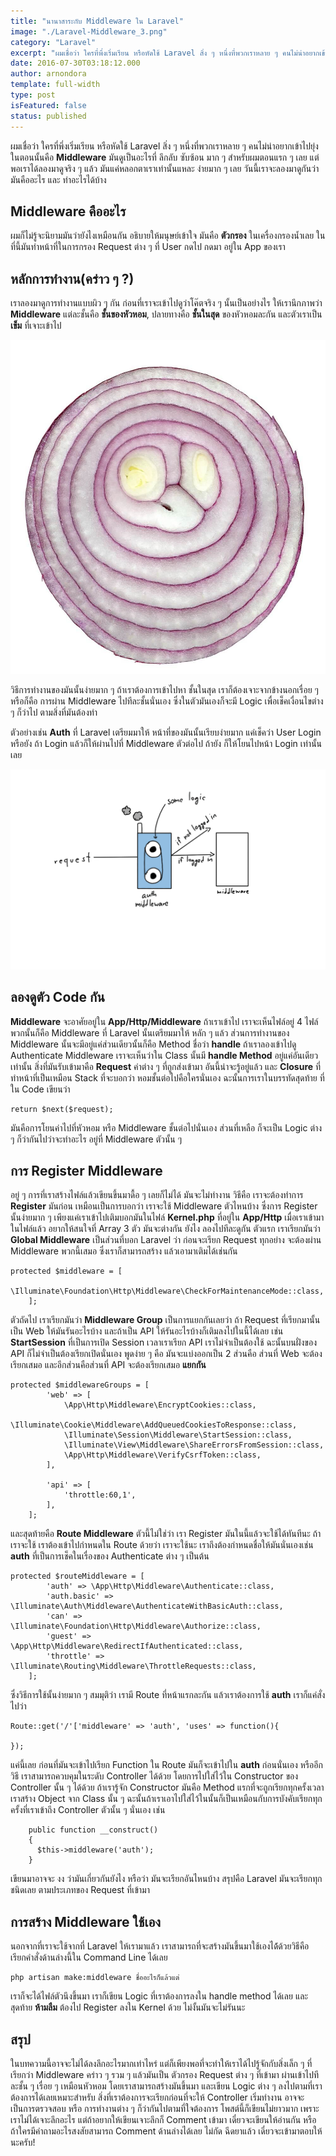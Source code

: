 ```yaml
---
title: "นานาสาระกับ Middleware ใน Laravel"
image: "./Laravel-Middleware_3.png"
category: "Laravel"
excerpt: "ผมเชื่อว่า ใครที่พึ่งเริ่มเรียน หรือหัดใช้ Laravel สิ่ง ๆ หนึ่งที่พวกเราหลาย ๆ คนไม่น่าอยากเข้าไปยุ่งในตอนนั้นคือ Middleware มันดูเป็นอะไรที่ ลึกลับ ซับซ้อน มาก ๆ สำหรับผมตอนแรก ๆ"
date: 2016-07-30T03:18:12.000
author: arnondora
template: full-width
type: post
isFeatured: false
status: published
---
```


ผมเชื่อว่า ใครที่พึ่งเริ่มเรียน หรือหัดใช้ Laravel สิ่ง ๆ หนึ่งที่พวกเราหลาย ๆ คนไม่น่าอยากเข้าไปยุ่งในตอนนั้นคือ **Middleware** มันดูเป็นอะไรที่ ลึกลับ ซับซ้อน มาก ๆ สำหรับผมตอนแรก ๆ เลย แต่พอเราได้ลองมาดูจริง ๆ แล้ว มันแค่หลอกตาเราเท่านั้นแหละ ง่ายมาก ๆ เลย วันนี้เราจะลองมาดูกันว่า มันคืออะไร และ ทำอะไรได้บ้าง

## Middleware คืออะไร
ผมก็ไม่รู้จะนิยามมันว่ายังไงเหมือนกัน อธิบายให้มนุษย์เข้าใจ มันคือ **ตัวกรอง** ในเครื่องกรองน้ำเลย ในที่นี้มันทำหน้าที่ในการกรอง Request ต่าง ๆ ที่ User กดไป กดมา อยู่ใน App ของเรา

## หลักการทำงาน(คร่าว ๆ ?)
เราลองมาดูการทำงานแบบผิว ๆ กัน ก่อนที่เราจะเข้าไปดูว่าโค๊ตจริง ๆ นั้นเป็นอย่างไร
ให้เรานึกภาพว่า **Middleware** แต่ละชั้นคือ **ชั้นของหัวหอม**, ปลายทางคือ **ชั้นในสุด** ของหัวหอมละกัน และตัวเราเป็น **เข็ม** ที่เจาะเข้าไป

![Laravel_Middleware_2](./Laravel_Middleware_2.jpg)

วิธีการทำงานของมันนั้นง่ายมาก ๆ ถ้าเราต้องการเข้าไปหา ชั้นในสุด เราก็ต้องเจาะจากข้างนอกเรื่อย ๆ หรือก็คือ การผ่าน Middleware ไปทีละชั้นนั่นเอง ซึ่งในตัวมันเองก็จะมี Logic เพื่อเช็คเงื่อนไขต่าง ๆ ก็ว่าไป ตามสิ่งที่มันต้องทำ

ตัวอย่างเช่น **Auth** ที่ Laravel เตรียมมาให้ หน้าที่ของมันนั้นเรียบง่ายมาก แค่เช็คว่า User Login หรือยัง ถ้า Login แล้วก็ให้ผ่านไปที่ Middleware ตัวต่อไป ถ้ายัง ก็ให้โยนไปหน้า Login เท่านั้นเลย

![Laravel Auth Middleware Process](./Laravel_Middleware_1.png)

## ลองดูตัว Code กัน
**Middleware** จะอาศัยอยู่ใน **App/Http/Middleware** ถ้าเราเข้าไป เราจะเห็นไฟล์อยู่ 4 ไฟล์ พวกนั้นก็คือ Middleware ที่ Laravel นั้นเตรียมมาให้
หลัก ๆ แล้ว ส่วนการทำงานของ Middleware นั้นจะมีอยู่แค่ส่วนเดียวนั้นก็คือ Method ชื่อว่า **handle**
ถ้าเราลองเข้าไปดู Authenticate Middleware เราจะเห็นว่าใน Class นั้นมี **handle Method** อยู่แค่อันเดียวเท่านั้น
สิ่งที่มันรับเข้ามาคือ **Request** ค่าต่าง ๆ ที่ถูกส่งเข้ามา อันนี้น่าจะรู้อยู่แล้ว และ **Closure** ที่ทำหน้าที่เป็นเหมือน Stack ที่จะบอกว่า หอมชั้นต่อไปคือใครนั่นเอง
ฉะนั้นการเราในบรรทัดสุดท้าย ที่ใน Code เขียนว่า

    return $next($request);


มันคือการโยนค่าไปที่หัวหอม หรือ Middleware ชั้นต่อไปนั่นเอง ส่วนที่เหลือ ก็จะเป็น Logic ต่าง ๆ ก็ว่ากันไปว่าจะทำอะไร อยู่ที่ Middleware ตัวนั้น ๆ

## การ Register Middleware
อยู่ ๆ การที่เราสร้างไฟล์แล้วเขียนขึ้นมาดื้อ ๆ เลยก็ไม่ได้ มันจะไม่ทำงาน วิธีคือ เราจะต้องทำการ **Register** มันก่อน เหมือนเป็นการบอกว่า เราจะใช้ Middleware ตัวไหนบ้าง
ซึ่งการ Register นั้นง่ายมาก ๆ เพียงแค่เราเข้าไปเติมบอกมันในไฟล์ **Kernel.php** ที่อยู่ใน **App/Http** เมื่อเราเข้ามาในไฟล์แล้ว อยากให้สนใจที่ Array 3 ตัว มันจะต่างกัน ยังไง ลองไปทีละดูกัน
ตัวแรก เราเรียกมันว่า **Global Middleware** เป็นส่วนที่บอก Laravel ว่า ก่อนจะเรียก Request ทุกอย่าง จะต้องผ่าน Middleware พวกนี้เสมอ ซึ่งเราก็สามารถสร้าง แล้วเอามาเติมได้เช่นกัน

    protected $middleware = [
            \Illuminate\Foundation\Http\Middleware\CheckForMaintenanceMode::class,
        ];


ตัวถัดไป เราเรียกมันว่า **Middleware Group** เป็นการแยกกันเลยว่า ถ้า Request ที่เรียกมานั้นเป็น Web ให้มันรันอะไรบ้าง และถ้าเป็น API ให้รันอะไรบ้างก็เติมลงไปในนี้ได้เลย เช่น **StartSession** ที่เป็นการเปิด Session เวลาเราเรียก API เราไม่จำเป็นต้องใช้ ฉะนั้นบนฝั่งของ API ก็ไม่จำเป็นต้องเรียกเปิดนั่นเอง
พูดง่าย ๆ คือ มันจะแบ่งออกเป็น 2 ส่วนคือ ส่วนที่ Web จะต้องเรียกเสมอ และอีกส่วนคือส่วนที่ API จะต้องเรียกเสมอ **แยกกัน**

    protected $middlewareGroups = [
            'web' => [
                \App\Http\Middleware\EncryptCookies::class,
                \Illuminate\Cookie\Middleware\AddQueuedCookiesToResponse::class,
                \Illuminate\Session\Middleware\StartSession::class,
                \Illuminate\View\Middleware\ShareErrorsFromSession::class,
                \App\Http\Middleware\VerifyCsrfToken::class,
            ],

            'api' => [
                'throttle:60,1',
            ],
        ];


และสุดท้ายคือ **Route Middleware** ตัวนี้ไม่ใช่ว่า เรา Register มันในนี้แล้วจะใช้ได้ทันทีนะ ถ้าเราจะใช้ เราต้องเข้าไปกำหนดใน Route ด้วยว่า เราจะใช้นะ เราถึงต้องกำหนดชื่อให้มันนั่นเองเช่น **auth** ที่เป็นการเช็คในเรื่องของ Authenticate ต่าง ๆ เป็นต้น

    protected $routeMiddleware = [
            'auth' => \App\Http\Middleware\Authenticate::class,
            'auth.basic' => \Illuminate\Auth\Middleware\AuthenticateWithBasicAuth::class,
            'can' => \Illuminate\Foundation\Http\Middleware\Authorize::class,
            'guest' => \App\Http\Middleware\RedirectIfAuthenticated::class,
            'throttle' => \Illuminate\Routing\Middleware\ThrottleRequests::class,
        ];


ซึ่งวิธีการใช้นั้นง่ายมาก ๆ สมมุติว่า เรามี Route ที่หน้าแรกละกัน แล้วเราต้องการใช้ **auth** เราก็แค่สั่งไปว่า

    Route::get('/'['middleware' => 'auth', 'uses' => function(){

    });


แค่นี้เลย ก่อนที่มันจะเข้าไปเรียก Function ใน Route มันก็จะเข้าไปใน **auth** ก่อนนั่นเอง
หรืออีกวิธี เราสามารถควบคุมในระดับ Controller ได้ด้วย โดยการไปใส่ไว้ใน Constructor ของ Controller นั้น ๆ ได้ด้วย
ถ้าเรารู้จัก Constructor มันคือ Method แรกที่จะถูกเรียกทุกครั้งเวลาเราสร้าง Object จาก Class นั้น ๆ ฉะนั้นถ้าเราเอาไปใส่ไว้ในนั้นก็เป็นเหมือนกับการบังคับเรียกทุกครั้งที่เราเข้าถึง Controller ตัวนั้น ๆ นั่นเอง เช่น

        public function __construct()
        {
          $this->middleware('auth');
        }


เขียนมาอาจจะ งง ว่ามันเกี่ยวกันยังไง หรือว่า มันจะเรียกอันไหนบ้าง สรุปคือ Laravel มันจะเรียกทุกชนิดเลย ตามประเภทของ Request ที่เข้ามา

## การสร้าง Middleware ใช้เอง
นอกจากที่เราจะใช้จากที่ Laravel ให้เรามาแล้ว เราสามารถที่จะสร้างมันขึ้นมาใช้เองได้้ด้วยวิธีคือ เรียกคำสั่งด้านล่างนี้ใน Command Line ได้เลย

    php artisan make:middleware ชื่ออะไรก็แล้วแต่


เราก็จะได้ไฟล์ตัวนึงขึ้นมา เราก็เขียน Logic ที่เราต้องการลงใน handle method ได้เลย และสุดท้าย **ห้ามลืม** ต้องไป Register ลงใน Kernel ด้วย ไม่งั้นมันจะไม่รันนะ

## สรุป
ในบทความนี้อาจจะไม่ได้ลงลึกอะไรมากเท่าไหร่ แต่ก็เพียงพอที่จะทำให้เราได้ไปรู้จักกับสิ่งเล็ก ๆ ที่เรียกว่า Middleware คร่าว ๆ รวม ๆ แล้วมันเป็น ตัวกรอง Request ต่าง ๆ ที่เข้ามา ผ่านเข้าไปทีละชั้น ๆ เรื่อย ๆ เหมือนหัวหอม
โดยเราสามารถสร้างมันขึ้นมา และเขียน Logic ต่าง ๆ ลงไปตามที่เราต้องการได้เลยเหมาะสำหรับ สิ่งที่เราต้องการจะเรียกก่อนที่จะให้ Controller เริ่มทำงาน อาจจะเป็นการตรวจสอบ หรือ การทำงานต่าง ๆ ก็ว่ากันไปตามที่ใจต้องการ
โพสต์นี้ก็เขียนไม่ยาวมาก เพราะเราไม่ได้เจาะลึกอะไร แต่ถ้าอยากให้เขียนเจาะลึกก็ Comment เข้ามา เดี๋ยวจะเขียนให้อ่านกัน หรือ ถ้าใครมีคำถามอะไรสงสัยสามารถ Comment ด้านล่างได้เลย ไม่กัด ฉีดยาแล้ว เดี๋ยวจะเข้ามาตอบให้นะครับ!
